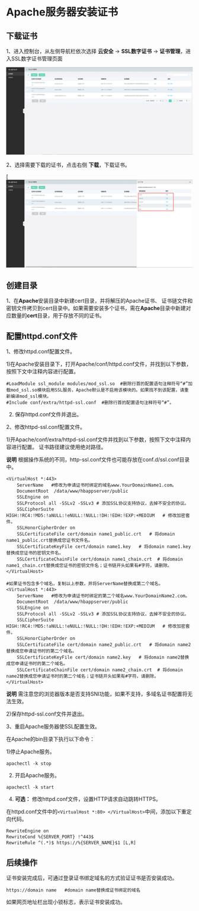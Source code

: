 # Apache服务器安装证书

## **下载证书**

1、进入控制台，从左侧导航栏依次选择 **云安全** -> **SSL数字证书** -> **证书管理**，进入SSL数字证书管理页面

![证书列表页面](/image/SSL-Certification/证书列表页面.png)

2、选择需要下载的证书，点击右侧 **下载**，下载证书。

[![下载对应格式的证书](/image/SSL-Certification/下载对应格式的证书.png)

## 创建目录

1、在**Apache**安装目录中新建cert目录，并将解压的Apache证书、 证书链文件和密钥文件拷贝到cert目录中。如果需要安装多个证书，需在**Apache**目录中新建对应数量的**cert**目录，用于存放不同的证书。

##  配置httpd.conf文件

1、修改httpd.conf配置文件。

1)在Apache安装目录下，打开Apache/conf/httpd.conf文件，并找到以下参数，按照下文中注释内容进行配置。

```
#LoadModule ssl_module modules/mod_ssl.so  #删除行首的配置语句注释符号“#”加载mod_ssl.so模块启用SSL服务，Apache默认是不启用该模块的。如果找不到该配置，请重新编译mod_ssl模块。
#Include conf/extra/httpd-ssl.conf  #删除行首的配置语句注释符号“#”。                 
```

2)  保存httpd.conf文件并退出。

2、修改httpd-ssl.conf配置文件。

1)开Apache/conf/extra/httpd-ssl.conf文件并找到以下参数，按照下文中注释内容进行配置。 证书路径建议使用绝对路径。

**说明** 根据操作系统的不同，http-ssl.conf文件也可能存放在conf.d/ssl.conf目录中。

```
<VirtualHost *:443>     
    ServerName   #修改为申请证书时绑定的域名www.YourDomainName1.com。                    
    DocumentRoot  /data/www/hbappserver/public          
    SSLEngine on   
    SSLProtocol all -SSLv2 -SSLv3 # 添加SSL协议支持协议，去掉不安全的协议。
    SSLCipherSuite HIGH:!RC4:!MD5:!aNULL:!eNULL:!NULL:!DH:!EDH:!EXP:+MEDIUM   # 修改加密套件。
    SSLHonorCipherOrder on
    SSLCertificateFile cert/domain name1_public.crt   # 将domain name1_public.crt替换成您证书文件名。
    SSLCertificateKeyFile cert/domain name1.key   # 将domain name1.key替换成您证书的密钥文件名。
    SSLCertificateChainFile cert/domain name1_chain.crt  # 将domain name1_chain.crt替换成您证书的密钥文件名；证书链开头如果有#字符，请删除。
</VirtualHost>
 
#如果证书包含多个域名，复制以上参数，并将ServerName替换成第二个域名。 
<VirtualHost *:443>     
    ServerName   #修改为申请证书时绑定的第二个域名www.YourDomainName2.com。                    
    DocumentRoot  /data/www/hbappserver/public          
    SSLEngine on   
    SSLProtocol all -SSLv2 -SSLv3 # 添加SSL协议支持协议，去掉不安全的协议。
    SSLCipherSuite HIGH:!RC4:!MD5:!aNULL:!eNULL:!NULL:!DH:!EDH:!EXP:+MEDIUM   # 修改加密套件。
    SSLHonorCipherOrder on
    SSLCertificateFile cert/domain name2_public.crt   # 将domain name2替换成您申请证书时的第二个域名。
    SSLCertificateKeyFile cert/domain name2.key   # 将domain name2替换成您申请证书时的第二个域名。
    SSLCertificateChainFile cert/domain name2_chain.crt  # 将domain name2替换成您申请证书时的第二个域名；证书链开头如果有#字符，请删除。
</VirtualHost>
```

**说明** 需注意您的浏览器版本是否支持SNI功能，如果不支持，多域名证书配置将无法生效。

2)保存httpd-ssl.conf文件并退出。

3、重启Apache服务器使SSL配置生效。

在Apache的bin目录下执行以下命令：

1)停止Apache服务。

```
apachectl -k stop
```

2)  开启Apache服务。

```
apachectl -k start
```

4. **可选：** 修改httpd.conf文件，设置HTTP请求自动跳转HTTPS。

在httpd.conf文件中的`<VirtualHost *:80> </VirtualHost>`中间，添加以下重定向代码。

```
RewriteEngine on
RewriteCond %{SERVER_PORT} !^443$
RewriteRule ^(.*)$ https://%{SERVER_NAME}$1 [L,R]
```

## 后续操作

证书安装完成后，可通过登录证书绑定域名的方式验证证书是否安装成功。

```
https://domain name   #domain name替换成证书绑定的域名
```

如果网页地址栏出现小锁标志，表示证书安装成功。